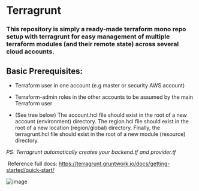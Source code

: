 # Terragrunt

### This repository is simply a ready-made terraform mono repo setup with terragrunt for easy management of multiple terraform modules (and their remote state) across several cloud accounts.


## Basic Prerequisites:

- Terraform user in one account (e.g master or security AWS account)

- Terraform-admin roles in the other accounts to be assumed by the main Terraform user

- (See tree below) The account.hcl file should exist in the root of a new account (environment) directory. The region.hcl file should exist in the root of a new location (region/global) directory. Finally, the terragrunt.hcl file should exist in the root of a new module (resource) directory.

*PS: Terragrunt automatically creates your backend.tf and provider.tf*

 Reference full docs: https://terragrunt.gruntwork.io/docs/getting-started/quick-start/
 
 
 ![image](https://user-images.githubusercontent.com/43143513/153366998-6c09a9d1-293d-4c28-8811-49149b4424e4.png)



